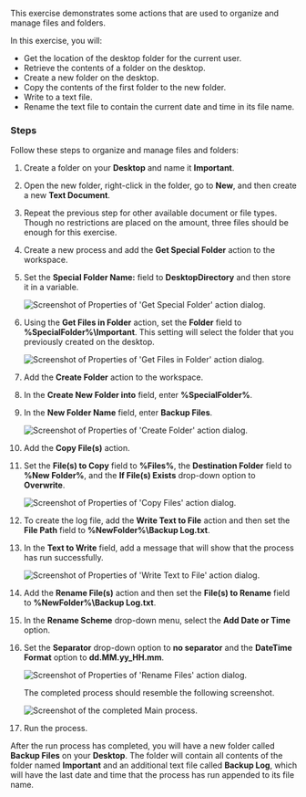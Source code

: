 This exercise demonstrates some actions that are used to organize and manage files and folders.

In this exercise, you will:

- Get the location of the desktop folder for the current user.
- Retrieve the contents of a folder on the desktop.
- Create a new folder on the desktop.
- Copy the contents of the first folder to the new folder.
- Write to a text file.
- Rename the text file to contain the current date and time in its file name.

### Steps

Follow these steps to organize and manage files and folders:

1. Create a folder on your **Desktop** and name it **Important**.

2. Open the new folder, right-click in the folder, go to **New**, and then create a new **Text Document**.

3. Repeat the previous step for other available document or file types. Though no restrictions are placed on the amount, three files should be enough for this exercise.

4. Create a new process and add the **Get Special Folder** action to the workspace.

5. Set the **Special Folder Name:** field to **DesktopDirectory** and then store it in a variable.

   ![Screenshot of Properties of 'Get Special Folder' action dialog.](..\media\get-special-folder-exercise.png)

6. Using the **Get Files in Folder** action, set the **Folder** field to **%SpecialFolder%\Important**. This setting will select the folder that you previously created on the desktop.

   ![Screenshot of Properties of 'Get Files in Folder' action dialog.](..\media\get-files-in-folder-exercise.png)

7. Add the **Create Folder** action to the workspace.

8. In the **Create New Folder into** field, enter **%SpecialFolder%**.

9. In the **New Folder Name** field, enter **Backup Files**.

   ![Screenshot of Properties of 'Create Folder' action dialog.](..\media\create-folder-exercise.png)

10. Add the **Copy File(s)** action.

11. Set the **File(s) to Copy** field to **%Files%**, the **Destination Folder** field to **%New Folder%**, and the **If File(s) Exists** drop-down option to **Overwrite**.

    ![Screenshot of Properties of 'Copy Files' action dialog.](..\media\copy-files-exercise.png)

12. To create the log file, add the **Write Text to File** action and then set the **File Path** field to **%NewFolder%\Backup Log.txt**.

13. In the **Text to Write** field, add a message that will show that the process has run successfully.

    ![Screenshot of Properties of 'Write Text to File' action dialog.](..\media\write-text-to-file-exercise.png)

14. Add the **Rename File(s)** action and then set the **File(s) to Rename** field to **%NewFolder%\Backup Log.txt**.

15. In the **Rename Scheme** drop-down menu, select the **Add Date or Time** option.

16. Set the **Separator** drop-down option to **no separator** and the **DateTime Format** option to **dd.MM.yy_HH.mm**.

    ![Screenshot of Properties of 'Rename Files' action dialog.](..\media\rename-files-exercise.png)

    The completed process should resemble the following screenshot.

    ![Screenshot of the completed Main process.](..\media\completed-process-workspace-exercise.png)

17. Run the process.

After the run process has completed, you will have a new folder called **Backup Files** on your **Desktop**. The folder will contain all contents of the folder named **Important** and an additional text file called **Backup Log**, which will have the last date and time that the process has run appended to its file name.
